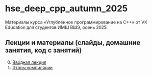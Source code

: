 # hse\_deep\_cpp\_autumn\_2025

Материалы курса «Углублённое программирование на C++» от VK Education для студентов ИМШ ВШЭ, осень 2025.

## Лекции и материалы (слайды, домашние занятия, код с занятий)
00. [Вводная лекция](lesson-00)
01. [Этапы компиляции](lesson-01)

